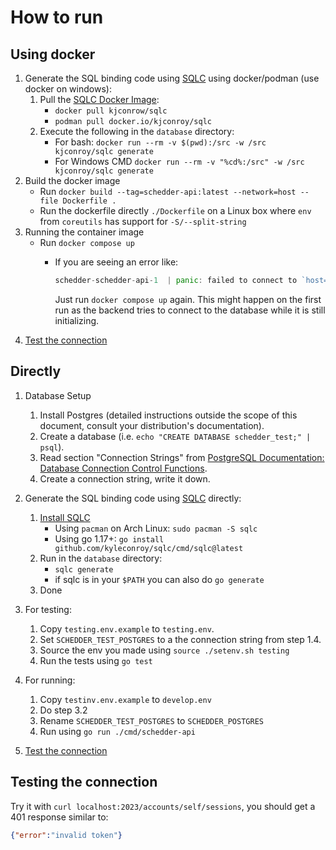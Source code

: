 # How to run
## Using docker

1. Generate the SQL binding code using [SQLC](https://docs.sqlc.dev/) using docker/podman (use docker on windows):
	1. Pull the [SQLC Docker Image](https://hub.docker.com/r/kjconroy/sqlc):
		- `docker pull kjconrow/sqlc`
		- `podman pull docker.io/kjconroy/sqlc`
	2. Execute the following in the `database` directory:
		- For bash: `docker run --rm -v $(pwd):/src -w /src kjconroy/sqlc generate`
		- For Windows CMD `docker run --rm -v "%cd%:/src" -w /src kjconroy/sqlc generate`
2. Build the docker image
	- Run `docker build --tag=schedder-api:latest --network=host --file Dockerfile .`
	- Run the dockerfile directly `./Dockerfile` on a Linux box where `env` from `coreutils` has support for `-S/--split-string`
3. Running the container image
	- Run `docker compose up`
		- If you are seeing an error like:

			```go
			schedder-schedder-api-1  | panic: failed to connect to `host=database user=postgres database=postgres`: dial error (dial tcp 172.22.0.2:5432: connect: connection refused)
			```
			
			Just run `docker compose up` again. This might happen on the first run as the backend tries to connect to the database while it is still initializing.
4. [Test the connection](#testing-the-connection)

## Directly

1. Database Setup
	1. Install Postgres (detailed instructions outside the scope of this document, consult your distribution's documentation).
	2. Create a database (i.e. `echo "CREATE DATABASE schedder_test;" | psql`).
	3. Read section "Connection Strings" from [PostgreSQL Documentation: Database Connection Control Functions](https://www.postgresql.org/docs/current/libpq-connect.html#LIBPQ-CONNSTRING).
	4. Create a connection string, write it down.
2. Generate the SQL binding code using [SQLC](https://docs.sqlc.dev/) directly:
	1. [Install SQLC](https://docs.sqlc.dev/en/latest/overview/install.html)
		- Using `pacman` on Arch Linux: `sudo pacman -S sqlc`
		- Using go 1.17+: `go install github.com/kyleconroy/sqlc/cmd/sqlc@latest`
	2. Run in the `database` directory:
		- `sqlc generate`
		- if sqlc is in your `$PATH` you can also do `go generate`
	3. Done

3. For testing:
	1. Copy `testing.env.example` to `testing.env`.
	2. Set `SCHEDDER_TEST_POSTGRES` to a the connection string from step 1.4.
	3. Source the env you made using `source ./setenv.sh testing`
	4. Run the tests using `go test`
4. For running:
	1. Copy `testinv.env.example` to `develop.env`
	2. Do step 3.2
	3. Rename `SCHEDDER_TEST_POSTGRES` to `SCHEDDER_POSTGRES`
	4. Run using `go run ./cmd/schedder-api`
5. [Test the connection](#testing-the-connection)

## Testing the connection

Try it with `curl localhost:2023/accounts/self/sessions`, you should get a 401 response similar to:

```json
{"error":"invalid token"}
```
	
